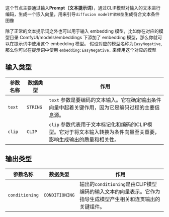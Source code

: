 这个节点主要通过输入**Prompt（文本提示词）**，通过CLIP模型对输入的文本进行编码，生成一个嵌入向量，用来引导`diffusion model扩散模型`生成符合文本条件图像

除了正常的文本提示词之外也可以用于输入 embedding 模型，比如你在对应的模型目录 ComfyUI/models/embeddings 下添加了 embedding 模型，那么你就可以在提示词中使用这个 embedding 模型。
假设对应的模型名称为`EasyNegative`,那么你可以在提示词中使用 `embedding:EasyNegative,` 来使用这个对应的模型

## 输入类型

| 参数名称 | 数据类型 | 作用                                                         |
|----------|----------|--------------------------------------------------------------|
| `text`   | `STRING` | `text` 参数是要编码的文本输入。它在确定输出条件向量中起着关键作用，因为它是编码过程的主要信息源。 |
| `clip`   | `CLIP`   | `clip` 参数代表用于文本标记化和编码的CLIP模型。它对于将文本输入转换为条件向量至关重要，影响生成输出的质量和相关性。 |

## 输出类型

| 参数名称     | 数据类型     | 作用                                                         |
|--------------|--------------|--------------------------------------------------------------|
| `conditioning` | `CONDITIONING` | 输出的`conditioning`是由CLIP模型编码的输入文本的向量表示。它作为指导生成模型产生相关和连贯输出的关键组件。 |
